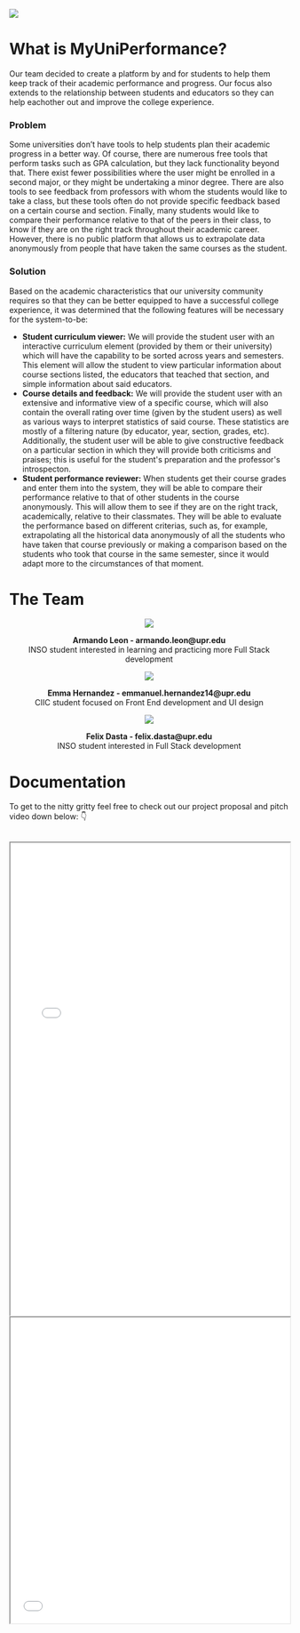 ![](https://images.unsplash.com/photo-1599658880436-c61792e70672?ixlib=rb-1.2.1&ixid=MnwxMjA3fDB8MHxwaG90by1wYWdlfHx8fGVufDB8fHx8&auto=format&fit=crop&w=1170&q=80)
<div class="section-what">
 <h1> What is MyUniPerformance? </h1>
<p>Our team decided to create a platform by and for students to help them keep track of their academic performance and progress. Our focus also extends to the relationship between students and educators so they can help eachother out and improve the college experience.</p>
</div>

<div class="section-problem">
 <div class="section-problem-statement">
  <h3> Problem </h3>
<p>Some universities don’t have tools to help students plan their academic progress in a better way. Of course, there are numerous free tools that perform tasks such as GPA calculation, but they lack functionality beyond that. There exist fewer possibilities where the user might be enrolled in a second major, or they might be undertaking a minor degree. There are also tools to see feedback from professors with whom the students would like to take a class, but these tools often do not provide specific feedback based on a certain course and section. Finally, many students would like to compare their performance relative to that of the peers in their class, to know if they are on the right track throughout their academic career. However, there is no public platform that allows us to extrapolate data anonymously from people that have taken the same courses as the student.</p>
</div>

 <div class="section-problem-solution">
 <h3> Solution </h3>
<p>Based on the academic characteristics that our university community requires so that they can be better equipped to have a successful college experience, it was determined that the following features will be necessary for the system-to-be:</p>

<ul>
 <li> <b>Student curriculum viewer:</b>  We will provide the student user with an interactive curriculum element (provided by them or their university) which will have the capability to be sorted across years and semesters. This element will allow the student to view particular information about course sections listed, the educators that teached that section, and simple information about said educators.</li>

 <li> <b>Course details and feedback:</b>  We will provide the student user with an extensive and informative view of a specific course, which will also contain the overall rating over time (given by the student users) as well as various ways to interpret statistics of said course. These statistics are mostly of a filtering nature (by educator, year, section, grades, etc). Additionally, the student user will be able to give constructive feedback on a particular section in which they will provide both criticisms and praises; this is useful for the student's preparation and the professor's introspecton.</li>

 <li> <b>Student performance reviewer:</b> When students get their course grades and enter them into the system, they will be able to compare their performance relative to that of other students in the course anonymously. This will allow them to see if they are on the right track, academically, relative to their classmates. They will be able to evaluate the performance based on different criterias, such as, for example, extrapolating all the historical data anonymously of all the students who have taken that course previously or making a comparison based on the students who took that course in the same semester, since it would adapt more to the circumstances of that moment.</li>
  </ul>
  
  </div>
</div>

<div class="section-team">
<h1>The Team</h1>
<div align="center">
 <img src="https://media.discordapp.net/attachments/819389567538954244/974417585338712065/IMG-20220512-WA0011.jpg?width=300&height=300">
 <p>
  <b>Armando Leon - armando.leon@upr.edu</b>
  <br>
  INSO student interested in learning and practicing more Full Stack development
 </p>
</div>

<div align="center">
 <img src="https://media.discordapp.net/attachments/950936180210434089/954094634357886994/photo_2022-03-15_imported_20220315_103556.jpg?width=300&height=300">
 <p>
  <b>Emma Hernandez - emmanuel.hernandez14@upr.edu</b>
  <br>
  CIIC student focused on Front End development and UI design 
 </p>
</div>
 
<div align="center">
 <img src="https://media.discordapp.net/attachments/950936180210434089/954094218400378961/IMG-20220312-WA0001.jpg?width=300&height=300">
 <p>
  <b>Felix Dasta - felix.dasta@upr.edu</b>
  <br>
  INSO student interested in Full Stack development
 </p>
</div>
</div>


<div class="section-documentation">
  <h1>Documentation</h1>
  <p>To get to the nitty gritty feel free to check out our project proposal and pitch video down below: 👇
  </p>
  <br>
<iframe src="ProgressReportMyUniPerformance.pdf" width="100%" height="850px" style="align:center"></iframe>
 <br>
<iframe src="MyUniPerformance Pitch Video-(1080p).mp4" width="100%" height="550" style="align:center" allowfullscreen></iframe>
</html>
</div>
